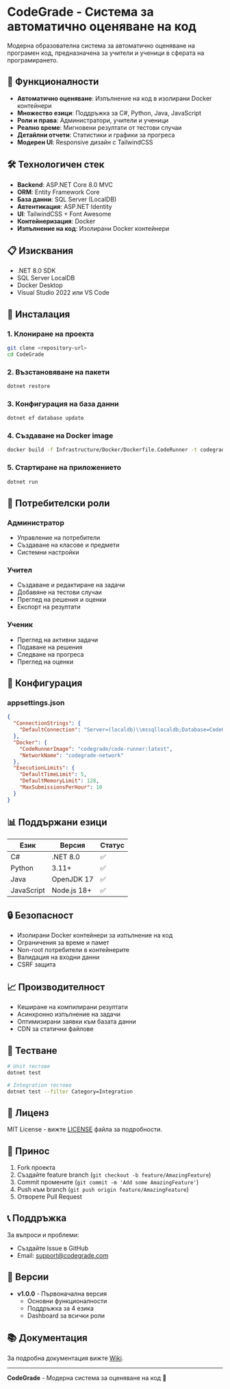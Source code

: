 # CodeGrade - Система за автоматично оценяване на код

Модерна образователна система за автоматично оценяване на програмен код, предназначена за учители и ученици в сферата на програмирането.

## 🚀 Функционалности

- **Автоматично оценяване**: Изпълнение на код в изолирани Docker контейнери
- **Множество езици**: Поддръжка за C#, Python, Java, JavaScript
- **Роли и права**: Администратори, учители и ученици
- **Реално време**: Мигновени резултати от тестови случаи
- **Детайлни отчети**: Статистики и графики за прогреса
- **Модерен UI**: Responsive дизайн с TailwindCSS

## 🛠 Технологичен стек

- **Backend**: ASP.NET Core 8.0 MVC
- **ORM**: Entity Framework Core
- **База данни**: SQL Server (LocalDB)
- **Автентикация**: ASP.NET Identity
- **UI**: TailwindCSS + Font Awesome
- **Контейнеризация**: Docker
- **Изпълнение на код**: Изолирани Docker контейнери

## 📋 Изисквания

- .NET 8.0 SDK
- SQL Server LocalDB
- Docker Desktop
- Visual Studio 2022 или VS Code

## 🚀 Инсталация

### 1. Клониране на проекта

```bash
git clone <repository-url>
cd CodeGrade
```

### 2. Възстановяване на пакети

```bash
dotnet restore
```

### 3. Конфигурация на база данни

```bash
dotnet ef database update
```

### 4. Създаване на Docker image

```bash
docker build -f Infrastructure/Docker/Dockerfile.CodeRunner -t codegrade/code-runner:latest .
```

### 5. Стартиране на приложението

```bash
dotnet run
```

## 👥 Потребителски роли

### Администратор
- Управление на потребители
- Създаване на класове и предмети
- Системни настройки

### Учител
- Създаване и редактиране на задачи
- Добавяне на тестови случаи
- Преглед на решения и оценки
- Експорт на резултати

### Ученик
- Преглед на активни задачи
- Подаване на решения
- Следване на прогреса
- Преглед на оценки

## 🔧 Конфигурация

### appsettings.json

```json
{
  "ConnectionStrings": {
    "DefaultConnection": "Server=(localdb)\\mssqllocaldb;Database=CodeGradeDb;Trusted_Connection=True;"
  },
  "Docker": {
    "CodeRunnerImage": "codegrade/code-runner:latest",
    "NetworkName": "codegrade-network"
  },
  "ExecutionLimits": {
    "DefaultTimeLimit": 5,
    "DefaultMemoryLimit": 128,
    "MaxSubmissionsPerHour": 10
  }
}
```

## 📊 Поддържани езици

| Език | Версия | Статус |
|------|--------|--------|
| C# | .NET 8.0 | ✅ |
| Python | 3.11+ | ✅ |
| Java | OpenJDK 17 | ✅ |
| JavaScript | Node.js 18+ | ✅ |

## 🔒 Безопасност

- Изолирани Docker контейнери за изпълнение на код
- Ограничения за време и памет
- Non-root потребители в контейнерите
- Валидация на входни данни
- CSRF защита

## 📈 Производителност

- Кеширане на компилирани резултати
- Асинхронно изпълнение на задачи
- Оптимизирани заявки към базата данни
- CDN за статични файлове

## 🧪 Тестване

```bash
# Unit тестове
dotnet test

# Integration тестове
dotnet test --filter Category=Integration
```

## 📝 Лиценз

MIT License - вижте [LICENSE](LICENSE) файла за подробности.

## 🤝 Принос

1. Fork проекта
2. Създайте feature branch (`git checkout -b feature/AmazingFeature`)
3. Commit промените (`git commit -m 'Add some AmazingFeature'`)
4. Push към branch (`git push origin feature/AmazingFeature`)
5. Отворете Pull Request

## 📞 Поддръжка

За въпроси и проблеми:
- Създайте Issue в GitHub
- Email: support@codegrade.com

## 🔄 Версии

- **v1.0.0** - Първоначална версия
  - Основни функционалности
  - Поддръжка за 4 езика
  - Dashboard за всички роли

## 📚 Документация

За подробна документация вижте [Wiki](https://github.com/your-repo/wiki).

---

**CodeGrade** - Модерна система за оценяване на код 🚀 